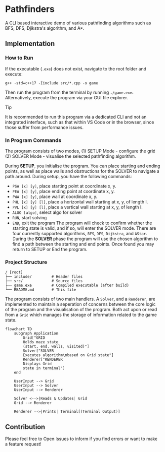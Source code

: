 # Pathfinders
A CLI based interactive demo of various pathfinding algorithms such as BFS, DFS, Djikstra's algorithm, and A*.  

## Implementation
### How to Run
If the executable (`.exe`) does not exist, navigate to the root folder and execute:
```shell
g++ -std=c++17 -Iinclude src/*.cpp -o game
```
Then run the program from the terminal by running `./game.exe`. Alternatively, execute the program via your GUI file explorer.

> [!TIP]
> It is recommended to run this program via a dedicated CLI and not an integrated interface, such as that within VS Code or in the browser, since those suffer from performance issues. 

### In Program Commands
The program consists of two modes, 
(1) SETUP Mode - configure the grid
(2) SOLVER Mode - visualise the selected pathfinding algorithm.

During **SETUP**, you initialise the program. You can place starting and ending points, as well as place walls and obstructions for the SOLVER to navigate a path around. During setup, you have the following commands:
- `PSA [x] [y]`, place starting point at coordinate x, y.
- `PEA [x] [y]`, place ending point at coordinate x, y.
- `PWA [x] [y]`, place wall at coordinate x, y.
- `PHL [x] [y] [l]`, place a horizontal wall starting at x, y, of length l.
- `PVL [x] [y] [l]`, place a vertical wall starting at x, y, of length l.
- `ALGO [algo]`, select algo for solver
- `RUN`, start solving
- `END`, exit the program
The program will check to confirm whether the starting state is valid, and if so, will enter the SOLVER mode. There are four currently supported algorithms, `BFS`, `DFS`, `Dijkstra`, and `AStar`. During the **SOLVER** phase the program will use the chosen algorithm to find a path between the starting and end points. Once found you may return to SETUP or End the program.

### Project Structure
```
/ [root]
├── include/         # Header files
├── src/             # Source files
├── game.exe         # Compiled executable (after build)
└── README.md        # This file
```

The program consists of two main handlers. A `Solver`, and a `Renderer`, are implemented to maintain a seperation of concerns between the core logic of the program and the visualisation of the program. Both act upon or read from a `Grid` which manages the storage of information related to the game state.

```mermaid
flowchart TD
    subgraph Application
        Grid["GRID
        Holds maze state
        (start, end, walls, visited)"]
        Solver["SOLVER
        Executes algorithm\nbased on Grid state"]
        Renderer["RENDERER
        Displays Grid
        state in terminal"]
    end

    UserInput --> Grid
    UserInput --> Solver
    UserInput --> Renderer

    Solver <-->|Reads & Updates| Grid
    Grid --> Renderer

    Renderer -->|Prints| Terminal[(Terminal Output)]
```

## Contribution

Please feel free to Open Issues to inform if you find errors or want to make a feature request!